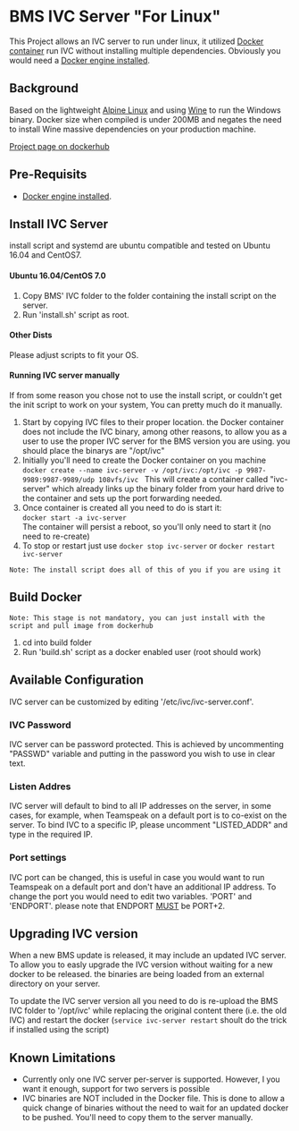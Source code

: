 # BMS IVC Server "For Linux"
This Project allows an IVC server to run under linux, it utilized [Docker container](https://www.docker.com/) run IVC without installing multiple dependencies.
Obviously you would need a [Docker engine installed](https://docs.docker.com/engine/installation/linux/).

## Background
Based on the lightweight [Alpine Linux](https://www.alpinelinux.org/) and using [Wine](https://www.winehq.org/) to run the Windows binary.
Docker size when compiled is under 200MB and negates the need to install Wine massive dependencies on your production machine.

[Project page on dockerhub](https://hub.docker.com/r/108vfs/ivc/)

## Pre-Requisits
  * [Docker engine installed](https://docs.docker.com/engine/installation/linux/).

## Install IVC Server
install script and systemd are ubuntu compatible and tested on Ubuntu 16.04 and CentOS7.
#### Ubuntu 16.04/CentOS 7.0
 1. Copy BMS' IVC folder to the folder containing the install script on the server.
 2. Run 'install.sh' script as root.

#### Other Dists
Please adjust scripts to fit your OS.

#### Running IVC server manually
If from some reason you chose not to use the install script, or couldn't get the init script to work on your system, You can pretty much do it manually.

1. Start by copying IVC files to their proper location. the Docker container does not include the IVC binary, among other reasons, to allow you as a user to use the proper IVC server for the BMS version you are using. you should place the binarys are "/opt/ivc"
2. Initially you'll need to create the Docker container on you machine </br>
``` docker create --name ivc-server -v /opt/ivc:/opt/ivc -p 9987-9989:9987-9989/udp 108vfs/ivc  ```
This will create a container called "ivc-server" which already links up the binary folder from your hard drive to the container and sets up the port forwarding needed. 
3. Once container is created all you need to do is start it:</br>
``` docker start -a ivc-server ```</br>
The container will persist a reboot, so you'll only need to start it (no need to re-create)
4. To stop or restart just use ``` docker stop ivc-server ``` or ``` docker restart ivc-server ```

``` Note: The install script does all of this of you if you are using it ```


## Build Docker

 ``` Note: This stage is not mandatory, you can just install with the script and pull image from dockerhub ```
 
 1. cd into build folder
 2. Run 'build.sh' script as a docker enabled user (root should work)

## Available Configuration
IVC server can be customized by editing '/etc/ivc/ivc-server.conf'.
### IVC Password
IVC server can be password protected. This is achieved by uncommenting "PASSWD" variable and putting in the password you wish to use in clear text.

### Listen Addres
IVC server will default to bind to all IP addresses on the server, in some cases, for example, when Teamspeak on a default port is to co-exist on the server.
To bind IVC to a specific IP, please uncomment "LISTED_ADDR" and type in the required IP.

### Port settings
IVC port can be changed, this is useful in case you would want to run Teamspeak on a default port and don't have an additional IP address.
To change the port you would need to edit two variables. 'PORT' and 'ENDPORT'. please note that ENDPORT <U>MUST</U> be PORT+2.

## Upgrading IVC version
When a new BMS update is released, it may include an updated IVC server. To allow you to easly upgrade the IVC version without waiting for a new docker to be released. the binaries are being loaded from an external directory on your server. 

To update the IVC server version all you need to do is re-upload the BMS IVC folder to '/opt/ivc' while replacing the original content there (i.e. the old IVC) and restart the docker (``` service ivc-server restart ``` shoult do the trick if installed using the script)

## Known Limitations
  * Currently only one IVC server per-server is supported. However, I you want it enough, support for two servers is possible
  * IVC binaries are NOT included in the Docker file. This is done to allow a quick change of binaries without the need to wait for an updated docker to be pushed. You'll need to copy them to the server manually.
